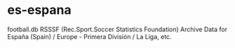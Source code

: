 es-espana
=========

football.db RSSSF (Rec.Sport.Soccer Statistics Foundation) Archive Data for España (Spain) / Europe - Primera División / La Liga, etc.
